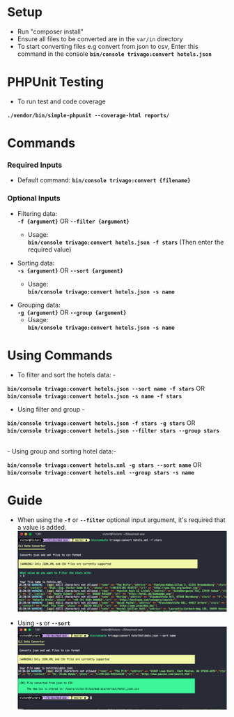 # Setup
*  Run "composer install"
*  Ensure all files to be converted are in the `var/in` directory
*  To start converting files e.g convert from json to csv, Enter this command in the console   **`bin/console trivago:convert hotels.json`**

# PHPUnit Testing
- To run test and code coverage 

**`./vendor/bin/simple-phpunit --coverage-html reports/`**

# Commands
### Required Inputs
* Default command: **`bin/console trivago:convert {filename}`**
### Optional Inputs
- Filtering data: <br> **`-f {argument}`** OR **`--filter {argument}`**
   
    - Usage:<br>  **`bin/console trivago:convert hotels.json -f stars`** (Then enter the required value)

- Sorting data: <br> **`-s {argument}`** OR **`--sort {argument}`**
  
    - Usage: <br> **`bin/console trivago:convert hotels.json -s name`**
* Grouping data: <br> **`-g {argument}`** OR **`--group {argument}`**
    - Usage: <br> **`bin/console trivago:convert hotels.json -s name`**

# Using Commands
- To filter and sort the hotels data: - 

**`bin/console trivago:convert hotels.json --sort name -f stars`** 
OR
**`bin/console trivago:convert hotels.json -s name -f stars`**
<br>
- Using filter and group -

**`bin/console trivago:convert hotels.json -f stars -g stars`** 
OR
**`bin/console trivago:convert hotels.json --filter stars --group stars`**

<br> 
- Using group and sorting hotel data:-

**`bin/console trivago:convert hotels.xml -g stars --sort name`** 
OR **`bin/console trivago:convert hotels.xml --group stars -s name`**

# Guide
 * When using the **`-f`** or **`--filter`** optional input argument, it's required that a value is added.
 ![Using Filter Argument](public/images/filterexample.png "Example Images")

 * Using **`-s`** or **`--sort`** 
  ![Using Sorting Argument](public/images/sortexample.png "Example Images")